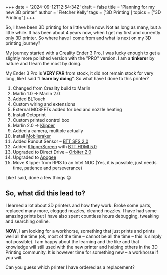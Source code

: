 +++
date = '2024-09-12T12:54:34Z'
draft = false
title = 'Planning for my new 3D printer'
author = 'Fletcher Kelly'
tags = ['3D Printing']
topics = ["3D Printing"]
+++

So, I have been 3D printing for a little while now. Not as long as many, but a little while. It has been about 4 years now, when I get my first and currently only 3D printer. So where have I come from and what is next on my 3D printing journey?

<!--more-->

My journey started with a Creality Ender 3 Pro, I was lucky enough to get a slightly more polished version with the "PRO" version. I am a **tinkerer** by nature and I learn the most by doing.

My Ender 3 Pro is **VERY FAR** from stock, it did not remain stock for very long, like I said “**I learn by doing**“. So what have I done to this printer?

1. Changed from Creality build to Marlin
1. Marlin 1.0 -> Marlin 2.0
1. Added BLTouch
1. Custom wiring and extensions
1. External MOSFETs added for bed and nozzle heating
1. Install Octoprint
1. Custom printed control box
1. Marlin 2.0 -> [Klipper](https://www.klipper3d.org/)
1. Added a camera, multiple actually
1. Install [Mobileraker](https://mobileraker.com/)
1. Added Runout Sensor – [BTT SFS 2.0](https://bigtree-tech.com/blogs/news/new-release-bigtreetech-sfs-v2-0)
1. Added [KlipperScreen](https://klipperscreen.readthedocs.io/en/latest/) with [BTT HDMI 5.0](https://biqu.equipment/products/bigtreetech-hdmi5-v1-0-hdmi7-v1-0)
1. Upgraded to Direct Drive – [Orbiter 2.0](https://www.orbiterprojects.com/orbiter-v2-0/)
1. Upgraded to [Apogee](https://www.orbiterprojects.com/apogee-ender-3-v2/)
1. Move Klipper from RPI3 to an Intel NUC (Yes, it is possible, just needs time, patience and perseverance)

Like I said, done a few things 😊

## **So, what did this lead to?**

I learned a lot about 3D printers and how they work. Broke some parts, replaced many more, clogged nozzles, cleaned nozzles. I have had some amazing prints but I have also spent countless hours debugging, tweaking and searching online.

**NOW**, I am looking for a workhorse, something that just prints and prints well all the time (ok, most of the time – cannot be all the time – this is simply not possible). I am happy about the learning and the like and that knowledge will still used with the new printer and helping others in the 3D Printing community. It is however time for something new – a workhorse if you will.

Can you guess which printer I have ordered as a replacement?
